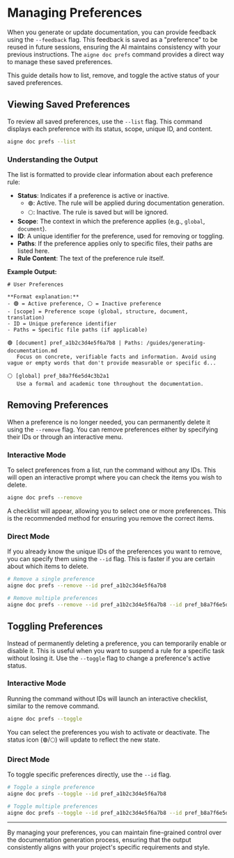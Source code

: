 # Managing Preferences

When you generate or update documentation, you can provide feedback using the `--feedback` flag. This feedback is saved as a "preference" to be reused in future sessions, ensuring the AI maintains consistency with your previous instructions. The `aigne doc prefs` command provides a direct way to manage these saved preferences.

This guide details how to list, remove, and toggle the active status of your saved preferences.

## Viewing Saved Preferences

To review all saved preferences, use the `--list` flag. This command displays each preference with its status, scope, unique ID, and content.

```bash
aigne doc prefs --list
```

### Understanding the Output

The list is formatted to provide clear information about each preference rule:

*   **Status**: Indicates if a preference is active or inactive.
    *   `🟢`: Active. The rule will be applied during documentation generation.
    *   `⚪`: Inactive. The rule is saved but will be ignored.
*   **Scope**: The context in which the preference applies (e.g., `global`, `document`).
*   **ID**: A unique identifier for the preference, used for removing or toggling.
*   **Paths**: If the preference applies only to specific files, their paths are listed here.
*   **Rule Content**: The text of the preference rule itself.

**Example Output:**

```
# User Preferences

**Format explanation:**
- 🟢 = Active preference, ⚪ = Inactive preference
- [scope] = Preference scope (global, structure, document, translation)
- ID = Unique preference identifier
- Paths = Specific file paths (if applicable)

🟢 [document] pref_a1b2c3d4e5f6a7b8 | Paths: /guides/generating-documentation.md
   Focus on concrete, verifiable facts and information. Avoid using vague or empty words that don't provide measurable or specific d...

⚪ [global] pref_b8a7f6e5d4c3b2a1
   Use a formal and academic tone throughout the documentation.

```

## Removing Preferences

When a preference is no longer needed, you can permanently delete it using the `--remove` flag. You can remove preferences either by specifying their IDs or through an interactive menu.

### Interactive Mode

To select preferences from a list, run the command without any IDs. This will open an interactive prompt where you can check the items you wish to delete.

```bash
aigne doc prefs --remove
```

A checklist will appear, allowing you to select one or more preferences. This is the recommended method for ensuring you remove the correct items.

### Direct Mode

If you already know the unique IDs of the preferences you want to remove, you can specify them using the `--id` flag. This is faster if you are certain about which items to delete.

```bash
# Remove a single preference
aigne doc prefs --remove --id pref_a1b2c3d4e5f6a7b8

# Remove multiple preferences
aigne doc prefs --remove --id pref_a1b2c3d4e5f6a7b8 --id pref_b8a7f6e5d4c3b2a1
```

## Toggling Preferences

Instead of permanently deleting a preference, you can temporarily enable or disable it. This is useful when you want to suspend a rule for a specific task without losing it. Use the `--toggle` flag to change a preference's active status.

### Interactive Mode

Running the command without IDs will launch an interactive checklist, similar to the remove command.

```bash
aigne doc prefs --toggle
```

You can select the preferences you wish to activate or deactivate. The status icon (`🟢`/`⚪`) will update to reflect the new state.

### Direct Mode

To toggle specific preferences directly, use the `--id` flag.

```bash
# Toggle a single preference
aigne doc prefs --toggle --id pref_a1b2c3d4e5f6a7b8

# Toggle multiple preferences
aigne doc prefs --toggle --id pref_a1b2c3d4e5f6a7b8 --id pref_b8a7f6e5d4c3b2a1
```

---

By managing your preferences, you can maintain fine-grained control over the documentation generation process, ensuring that the output consistently aligns with your project's specific requirements and style.